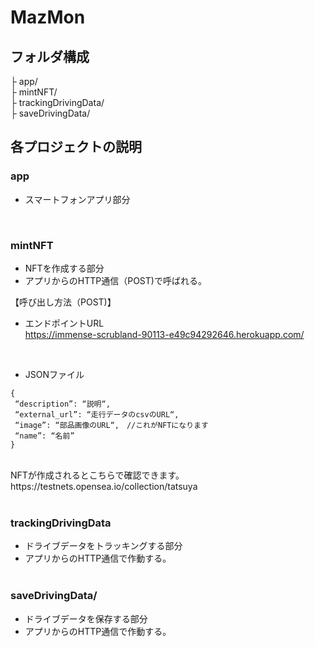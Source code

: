 # MazMon

## フォルダ構成
├ app/  <br>
├ mintNFT/  <br>
├ trackingDrivingData/ <br>
├ saveDrivingData/ <br>

## 各プロジェクトの説明

### app
- スマートフォンアプリ部分
<br>

### mintNFT
- NFTを作成する部分
- アプリからのHTTP通信（POST)で呼ばれる。

【呼び出し方法（POST)】
- エンドポイントURL<br>
https://immense-scrubland-90113-e49c94292646.herokuapp.com/
<br>

- JSONファイル
```
{
 “description”: “説明“,
 “external_url”: “走行データのcsvのURL“,
 “image”: “部品画像のURL“,　//これがNFTになります
 “name”: “名前”
}
```
<br>
NFTが作成されるとこちらで確認できます。<br>
https://testnets.opensea.io/collection/tatsuya
<br><br>

### trackingDrivingData
- ドライブデータをトラッキングする部分
- アプリからのHTTP通信で作動する。
<br><br>

### saveDrivingData/
- ドライブデータを保存する部分
- アプリからのHTTP通信で作動する。
  
<br>
